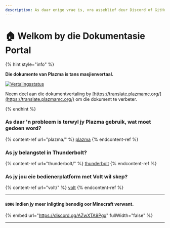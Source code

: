 ```yaml
---
description: As daar enige vrae is, vra asseblief deur Discord of GitHub Besprekings.
---
```


# 🏠 Welkom by die Dokumentasie Portal

{% hint style="info" %}

**Die dokumente van Plazma is tans masjienvertaal.**

[![Vertalingsstatus](https://badge.plazmamc.org/internal/crowdin)](https://translate.plazmamc.org/)

Neem deel aan die dokumentvertaling by [https://translate.plazmamc.org/](https://translate.plazmamc.org/) om die dokument te verbeter.

{% endhint %}

### As daar 'n probleem is terwyl jy Plazma gebruik, wat moet gedoen word?

{% content-ref url="plazma/" %}
[plazma](plazma/)
{% endcontent-ref %}

### As jy belangstel in Thunderbolt?

{% content-ref url="thunderbolt/" %}
[thunderbolt](thunderbolt/)
{% endcontent-ref %}

### As jy jou eie bedienerplatform met Volt wil skep?

{% content-ref url="volt/" %}
[volt](volt/)
{% endcontent-ref %}

***

#### `BORG` Indien jy meer inligting benodig oor Minecraft verwant. <a href="#etc-1" id="etc-1"></a>

{% embed url="https://discord.gg/AZwXTA9Pgx" fullWidth="false" %}

***
